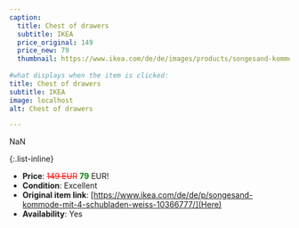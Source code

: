 ```yaml
---
caption:
  title: Chest of drawers
  subtitle: IKEA
  price_original: 149
  price_new: 79
  thumbnail: https://www.ikea.com/de/de/images/products/songesand-kommode-mit-4-schubladen-weiss__0552196_pe658953_s5.jpg
  
#what displays when the item is clicked:
title: Chest of drawers
subtitle: IKEA
image: localhost
alt: Chest of drawers

---
```

NaN

{:.list-inline} 
- **Price**: <span style="color:red"><del>149 EUR</del></span> <span style="color:green">**79**</span> EUR!
- **Condition**: Excellent
- **Original item link**: [https://www.ikea.com/de/de/p/songesand-kommode-mit-4-schubladen-weiss-10366777/](Here)
- **Availability**: Yes
